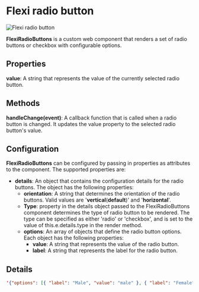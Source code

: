 # Flexi radio button

![Flexi radio button](https://i.postimg.cc/g0h4ZhQ4/Screenshot-from-2023-04-15-17-19-30.png)

**FlexiRadioButtons** is a custom web component that renders a set of radio buttons or checkbox with configurable options.

## Properties

**value**: A string that represents the value of the currently selected radio button.

## Methods

**handleChange(event)**: A callback function that is called when a radio button is changed. It updates the value property to the selected radio button's value.

## Configuration

**FlexiRadioButtons** can be configured by passing in properties as attributes to the component. The supported properties are:

- **details**: An object that contains the configuration details for the radio buttons. The object has the following properties:
  - **orientation**: A string that determines the orientation of the radio buttons. Valid values are '**vertical**(**default**)' and '**horizontal**'.
  - **Type**: property in the details object passed to the FlexiRadioButtons component determines the type of radio button to be rendered. The type can be specified as either 'radio' or 'checkbox', and is set to the value of this.e.details.type in the render method.
  - **options**: An array of objects that define the radio button options. Each object has the following properties:
    - **value**: A string that represents the value of the radio button.
    - **label**: A string that represents the label for the radio button.

## Details

``` json
'{"options": [{ "label": "Male", "value": "male" }, { "label": "Female", "value": "female" }, { "label": "Other", "value": "other" }], "orientation": "horizontal", "type":"radio"}', 
```
